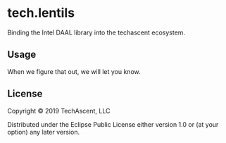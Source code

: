 # tech.lentils

Binding the Intel DAAL library into the techascent ecosystem.

## Usage

When we figure that out, we will let you know.

## License

Copyright © 2019 TechAscent, LLC

Distributed under the Eclipse Public License either version 1.0 or (at
your option) any later version.

